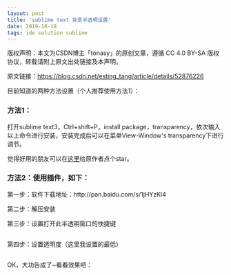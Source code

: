 ```yaml
---
layout: post
title: 'sublime text 背景半透明设置'
date: 2019-10-18
tags: ide solution sublime
---
```



版权声明：本文为CSDN博主「tonasy」的原创文章，遵循 CC 4.0 BY-SA 版权协议，转载请附上原文出处链接及本声明。

原文链接：https://blog.csdn.net/esting_tang/article/details/52876226

<div class="htmledit_views" id="content_views">
                                            <p>目前知道的两种方法设置（个人推荐使用方法1）：</p>

<h3>方法1：</h3>

<p>打开sublime text3，Ctrl+shift+P，install package，transparency，依次输入以上命令进行安装，安装完成后可以在菜单View-Window's transparency下进行调节。</p>

<p>觉得好用的朋友可以在<a href="https://github.com/vhanla/SublimeTextTrans" rel="nofollow" data-token="31baa5c269a03297b6d8ab40099432e7">这里</a>给原作者点个star。</p>

<h3>方法2：使用插件，如下：</h3>

<p>第一步：软件下载地址：http://pan.baidu.com/s/1jHYzKl4</p>

<p>第二步：解压安装</p>

<p>第三步：设置打开此半透明窗口的快捷键</p>

<p><img alt="" class="has" src="https://img-blog.csdn.net/20161020200214175"></p>

<p>第四步：设置透明度（这里我设置的最低）</p>

<p><img alt="" class="has" src="https://img-blog.csdn.net/20161020200253335"></p>

<p>OK，大功告成了~看看效果吧：</p>

<p><img alt="" class="has" src="https://img-blog.csdn.net/20161020200357192"></p>

<p>&nbsp;</p>                                    </div>